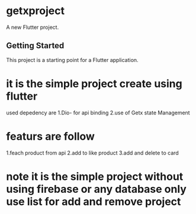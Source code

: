 # getxproject

A new Flutter project.

## Getting Started

This project is a starting point for a Flutter application.
# it is the simple project create using flutter 
used depedency are 
1.Dio- for api binding 
2.use of Getx state Management

# featurs are follow
1.feach product from api
2.add to like product
3.add and delete to card

# note it is the simple project without using firebase or any database only use list for add and remove project
